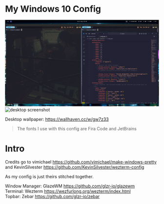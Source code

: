 # My Windows 10 Config
![cli screenshot](screenshot.png)
![desktop screenshot](screenshot2.png)

Desktop wallpaper: https://wallhaven.cc/w/gw7z33

> The fonts I use with this config are Fira Code and JetBrains

# Intro

Credits go to vimichael https://github.com/vimichael/make-windows-pretty  
and KevinSilvester https://github.com/KevinSilvester/wezterm-config  
  
As my config is just theirs stitched together.  

Window Manager: GlazeWM https://github.com/glzr-io/glazewm  
Terminal: Wezterm https://wezfurlong.org/wezterm/index.html  
Topbar: Zebar https://github.com/glzr-io/zebar 



